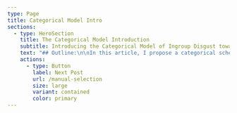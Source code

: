 ```yaml
---
type: Page
title: Categorical Model Intro
sections:
  - type: HeroSection
    title: The Categorical Model Introduction
    subtitle: Introducing the Categorical Model of Ingroup Disgust towards Outgroups
    text: "## Outline:\n\nIn this article, I propose a categorical schema to capture overt moral disgust narratives in online comment sections. This schema builds upon the works of respected researchers in moral psychology and sentiment, with a particular focus on the Moral Foundations Theory by Jonathan Haidt and the research conducted by Paul Rozin on the emotion of disgust.\n\n\n\nBefore introducing the schema, I'd like to briefly touch upon the background literature that influenced its development. Haidt's Moral Foundations Theory comprises six fundamental principles, three of which resonate with our schema: Purity, Authority, and Sanctity. These concepts share similarities with our Hygiene, Degeneration, and Religion components.\n\nRozin's research divides the emotion of disgust into three major types: Core Disgust, Animal-Nature Revulsion, and Interpersonal Disgust. Corresponding elements appear in our schema as Hygiene, Animal-Reminder, and Moral Violations.\n\nThe model incorporates and expands upon the foundational theories and research proposed by Jonathan Haidt and Paul Rozin. It integrates relevant aspects of their scholarship to create an collocation classification framework. It is important to note that collocations do not gain extra weight based on their association with multiple categories, as conceptual overlap is not a central concern. Taking this into account, my model incorporates insights from a variety of influential publications, further widening its scope and coverage of moral disgust narratives.\n\n## The Model:\n\nNow, I present the schema, which is divided into several categories. Each listing contains a brief definition, literature reference, and examples of lexis.\n\n\n\n1.  Hygiene: Curtis, V., & Biran, A. (2001) provide insights into the role of hygiene in shaping human behaviour, suggesting that hygiene-related disgust serves an evolutionary function, helping humans avoid pathogens. The concept of hygiene often intersects with cultural norms, where non-adherence can result in a sense of disgust. In the context of immigrants, differences in hygiene practices or perceived cleanliness can lead to intergroup conflicts. In particular, comments suggesting that immigrants bring unclean habits can reinforce disgust sentiment.\n\nExamples of potential lexis: dirty, filthy, mess.\n\n\n\n1.  Food: Fischler (1988) has explored the deep sociocultural implications of food, emphasizing how it plays a role in defining one's identity. Food-related disgust can stem from unfamiliarity or cultural differences. When immigrants introduce new or unfamiliar culinary practices, it can trigger negative sentiments in host populations, often driven by lack of understanding or fear of the unknown. These reactions are not just about the food itself but represent deeper fears about cultural contamination. Examples of potential lexis: References to the cuisine of the immigrant population, references to taboo food, references to gluttony.\n\n\n\n1.  Sex: Tybur et al. (2009) showed the connection between disgust and sexual behaviours. Disgust reactions can arise from perceived threats to reproductive success- whether these threats are explicitly behavioural or due to the spread of disease. Immigrant groups with different sexual norms- whether real or imagined- might be viewed with disgust by in-groups.\n\nExamples of potential lexis: perverts, leering, rape.\n\n\n\n1.  Body envelope: Douglas (1966) details how violations of the body's boundaries can evoke sensations of impurity. Douglas postulates that violations or transgressions of these boundaries can evoke sensations of impurity and danger. Haidt, Rozin, McCauley & Imada (1997) explore the relationship between the body envelope and purity in greater detail, suggesting that there is a strong connection between body envelope violations and disgust. In the context of intergroup dynamics, unfamiliar or non-normative body modifications or rituals presented by out-groups can intensify in-group disgust sentiments.\n\nExamples of potential lexis: female genital mutilation, tattooed, cripples (referring to disfigurement or missing limbs).\n\n\n\n1.  Religion: Haidt, Rozin, McCauley, & Imada (1997) delve into the intricate relationship between moral foundations, including sanctity and purity, and the emotion of disgust. Distinct religious practices introduced by immigrants might serve as triggers for prejudice, especially when these practices starkly contrast with those of the majority. Such differences often fuel the fires of in-group versus out-group dynamics, heightening perceptions of the out-group as not just different, but morally repugnant. This can manifest in language that underscores these differences and elicits disgust. Examples of potential lexis: Sharia law, mosques, godless, fanatics.\n\n\n\n1.  Animal-reminder: Rozin, Haidt, & McCauley (2008) postulated the theory of animal-reminder disgust, emphasizing human aversion to reminders of our biological nature. Outgroups can be perceived in a way which reduces their humanity by occluding their individuality, rationality, or culture, thus triggering an animal-reminder and amplifying feelings of otherness and disgust.\n\nExamples of potential lexis: primitive, animalistic, masses, swarm.\n\n\n\n1.  Animals: Douglas (1966) has discussed the symbolic use of animals to create boundaries between in-groups and out-groups. Directly likening immigrants to animals serves to dehumanise and degrade. This is distinct from the animal-reminder in that it is not a reminder of the target’s biology, but a metaphorical assertion that the target is similar to a specific animal.\_\n\nExamples of potential lexis: rats, pigs, cockroaches, locusts, breeding like rabbits.\n\n\n\n1.  Death: Ariès (1981) examines how death and decay are universal triggers for aversion. Haidt, Rozin, McCauley & Imada (1997) explore this aversion further, and argue that death and decay are strong triggers for disgust sentiment. Unfamiliar death rituals or practices introduced by immigrants can evoke disgust, as can stories of their death, if their dead bodies are referenced.\_\n\nExamples of potential lexis: corpses, starving, references to dead bodies on the streets.\_\n\n\n\n1.  Disease: Schaller & Duncan (2007) delve into the evolutionary roots of disease avoidance behavior, suggesting that out-group members, like immigrants, can be erroneously perceived as carriers of disease, which fuels negative sentiments. Faulkner, Schaller, Park, & Duncan (2004) suggest that evidence of this relationship is manifest in xenophobic reactions during disease outbreaks. In addition, Kam & Estes (2016) argue that out-groups, including immigrants, have historically been framed using disease terminology, such as 'infestations' or 'plagues'.\_\n\nExamples of potential lexis: infestation, infecting us, spreading like a plague.\n\n\n\n1.  Moral Violations (moral character?): Haidt (2001) provides a framework for understanding how moral foundations can lead to feelings of disgust, especially when societal norms are perceived to be violated. The different cultural backgrounds that immigrants have might inadvertently provoke such sentiments.\_\n\nExamples of potential lexis: untrustworthy, playing the system, benefit fraud.\n\n\n\n1.  Out-group status: Tajfel's (1982) Social Identity Theory illustrates inherent human biases towards in-group favouritism. Additionally, Navarrete & Fessler (2006) contend that disgust responses can be intensified by out-group categorisation, particularly when expressed in language. In the context of immigration, this effect may be compounded when discussing illegal immigrants, as they are both not within the ingroup of the native population, and not within the ingroup of legal citizens.\n\nExamples of potential lexis: illegal immigrants, foreigners, references to skin colour and other visible markers of outgroup status.\_\n\n\n\n1.  Degeneration: Hobsbawm (1990) explores the narratives constructed around nationalism, emphasising that these narratives often frame certain groups, such as immigrants, as agents disrupting societal purity or order. Such framings evoke sentiments of nostalgia for a past perceived as purer or more orderly. Haidt's moral foundations theory provides a nuanced understanding of these reactions. Specifically, Haidt et al. (2009) articulate the sanctity/degradation foundation, which encompasses feelings of disgust and the need for purity. This results in sentiments of nostalgia for a perceived past and disgust towards both the present and the perceived agents of societal corruption. Therefore, immigrants, when framed as agents disrupting societal purity or order, evoke sentiments of nostalgia for a past perceived as purer or more orderly.\n\nExamples of potential lexis: corrupting our culture, destroying our heritage, undermining our traditions, they’re taking over, reclaim.\n\nEach category will be covered in its own blog post, where they will be explored, defined, further contextualised in literature, and evaluated.Add more sections by hovering above or below this one and clicking '+ Add Section', or using the sidebar.\n"
    actions:
      - type: Button
        label: Next Post
        url: /manual-selection
        size: large
        variant: contained
        color: primary
---
```


